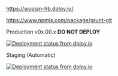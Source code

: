 https://wopian-hb.dploy.io/

https://www.npmjs.com/package/grunt-git

 Production v0x.00.x **DO NOT DEPLOY**

 [![Deployment status from dploy.io](https://wopian-hb.dploy.io/badge/13023223963004/19496.png)](https://wopian-hb.dploy.io)

 Staging (Automatic)

 [![Deployment status from dploy.io](https://wopian-hb.dploy.io/badge/13023223963004/19495.png)](https://wopian-hb.dploy.io)
